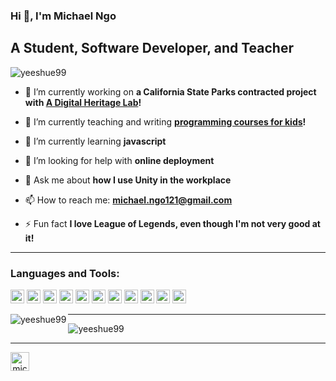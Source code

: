 ### Hi 👋, I'm Michael Ngo

## A Student, Software Developer, and Teacher
<p align="left"> <img src="https://komarev.com/ghpvc/?username=yeeshue99" alt="yeeshue99" /> </p>

- 🔭 I’m currently working on **a California State Parks contracted project with [A Digital Heritage Lab][hivelab]!**

- 🏫 I’m currently teaching and writing **[programming courses for kids][IDTech]!**

- 🌱 I’m currently learning **javascript**

- 🤝 I’m looking for help with **online deployment**

- 💬 Ask me about **how I use Unity in the workplace**

- 📫 How to reach me: **michael.ngo121@gmail.com**

- ⚡ Fun fact **I love League of Legends, even though I'm not very good at it!**

---
### Languages and Tools:
<p align="left"><img src="https://devicons.github.io/devicon/devicon.git/icons/c/c-original.svg" alt="c" width="22" height="22"/> <img src="https://devicons.github.io/devicon/devicon.git/icons/cplusplus/cplusplus-original.svg" alt="cplusplus" width="22" height="22"/> <img src="https://devicons.github.io/devicon/devicon.git/icons/csharp/csharp-original.svg" alt="csharp" width="22" height="22"/> <img src="https://devicons.github.io/devicon/devicon.git/icons/dot-net/dot-net-original-wordmark.svg" alt="dotnet" width="22" height="22"/> <img src="https://www.vectorlogo.zone/logos/git-scm/git-scm-icon.svg" alt="git" width="22" height="22"/> <img src="https://devicons.github.io/devicon/devicon.git/icons/java/java-original-wordmark.svg" alt="java" width="22" height="22"/> <img src="https://devicons.github.io/devicon/devicon.git/icons/linux/linux-original.svg" alt="linux" width="22" height="22"/> <img src="https://www.vectorlogo.zone/logos/opencv/opencv-icon.svg" alt="opencv" width="22" height="22"/> <img src="https://devicons.github.io/devicon/devicon.git/icons/python/python-original.svg" alt="python" width="22" height="22"/> <img src="https://www.vectorlogo.zone/logos/sketchapp/sketchapp-icon.svg" alt="sketch" width="22" height="22"/> <img src="https://www.vectorlogo.zone/logos/tensorflow/tensorflow-icon.svg" alt="tensorflow" width="22" height="22"/></p><p><img align="left" src="https://github-readme-stats.vercel.app/api/top-langs/?username=yeeshue99&layout=compact&hide=html" alt="yeeshue99" /></p>

---
<p align="left"><img src="https://github-readme-stats.vercel.app/api?username=yeeshue99&show_icons=true" alt="yeeshue99" /></p>

---
<p align="center">
<a href="https://linkedin.com/in/michael-s-ngo" target="blank"><img align="left" src="https://cdn.jsdelivr.net/npm/simple-icons@3.0.1/icons/linkedin.svg" alt="michael-s-ngo" height="30" width="30" /></a>
</p>

[hivelab]: https://sites.ucmerced.edu/nlercari/hive-lab
[IDTech]: https://www.idtech.com
